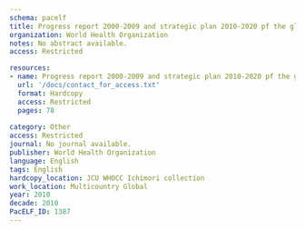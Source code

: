 ```yaml
---
schema: pacelf
title: Progress report 2000-2009 and strategic plan 2010-2020 pf the global programme to eliminate lymphatic filariasis  halfway towards eliminating lymphatic filariasis.
organization: World Health Organization
notes: No abstract available.
access: Restricted

resources:
- name: Progress report 2000-2009 and strategic plan 2010-2020 pf the global programme to eliminate lymphatic filariasis  halfway towards eliminating lymphatic filariasis.
  url: '/docs/contact_for_access.txt'
  format: Hardcopy
  access: Restricted
  pages: 78
 
category: Other
access: Restricted
journal: No journal available.
publisher: World Health Organization
language: English 
tags: English 
hardcopy_location: JCU WHOCC Ichimori collection
work_location: Multicountry Global
year: 2010
decade: 2010
PacELF_ID: 1387
---
```


